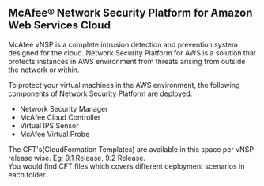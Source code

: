 ## McAfee® Network Security Platform for Amazon Web Services Cloud

McAfee vNSP is a complete intrusion detection and prevention system designed for the cloud. Network Security Platform for AWS is a solution that protects instances in AWS environment from threats arising from outside the network or within.

To protect your virtual machines in the AWS environment, the following components of Network
Security Platform are deployed:

- Network Security Manager
- McAfee Cloud Controller
- Virtual IPS Sensor
- McAfee Virtual Probe

The CFT's(CloudFormation Templates) are available in this space per vNSP release wise. Eg: 9.1 Release, 9.2 Release.<br />
You would find CFT files which covers different deployment scenarios in each folder.
